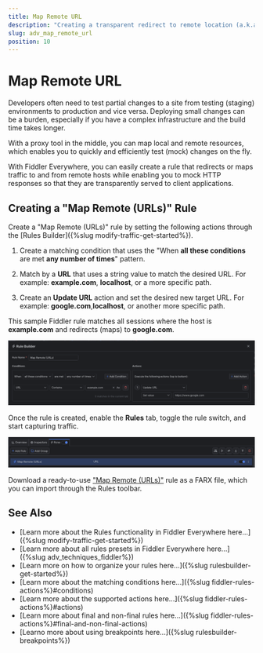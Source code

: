 ```yaml
---
title: Map Remote URL
description: "Creating a transparent redirect to remote location (a.k.a. mapping remote URL) while using Fiddler's rules."
slug: adv_map_remote_url
position: 10
---
```


# Map Remote URL

Developers often need to test partial changes to a site from testing (staging) environments to production and vice versa. Deploying small changes can be a burden, especially if you have a complex infrastructure and the build time takes longer.

With a proxy tool in the middle, you can map local and remote resources, which enables you to quickly and efficiently test (mock) changes on the fly.

With Fiddler Everywhere, you can easily create a rule that redirects or maps traffic to and from remote hosts while enabling you to mock HTTP responses so that they are transparently served to client applications.

## Creating a "Map Remote (URLs)" Rule

Create a "Map Remote (URLs)" rule by setting the following actions through the [Rules Builder]({%slug modify-traffic-get-started%}).

1. Create a matching condition that uses the "When **all these conditions** are met **any number of times**" pattern. 

1. Match by a **URL** that uses a string value to match the desired URL. For example: **example.com**, **localhost**, or a more specific path.

1. Create an **Update URL** action and set the desired new target URL. For example: **google.com**,**localhost**, or another more specific path.

This sample Fiddler rule matches all sessions where the host is **example.com** and redirects (maps) to **google.com**.

![Creating "Map Remote (URLs)" rule](../../images/advanced/adv-map-remote-urls.png)

Once the rule is created, enable the **Rules** tab, toggle the rule switch, and start capturing traffic.

![Activating the "Map Remote (URLs)" rule](../../images/advanced/adv-map-remote-urls-active.png)

Download a ready-to-use <a href="https://github.com/telerik/fiddler-everywhere/tree/master/rules/map-remote-utls" target="_blank">"Map Remote (URLs)"</a> rule as a FARX file, which you can import through the Rules toolbar.

## See Also

* [Learn more about the Rules functionality in Fiddler Everywhere here...]({%slug modify-traffic-get-started%})
* [Learn more about all rules presets in Fiddler Everywhere here...]({%slug adv_techniques_fiddler%})
* [Learn more on how to organize your rules here...]({%slug rulesbuilder-get-started%})
* [Learn more about the matching conditions here...]({%slug fiddler-rules-actions%}#conditions)
* [Learn more about the supported actions here...]({%slug fiddler-rules-actions%}#actions)
* [Learn more about final and non-final rules here...]({%slug fiddler-rules-actions%}#final-and-non-final-actions)
* [Learno more about using breakpoints here...]({%slug rulesbuilder-breakpoints%})